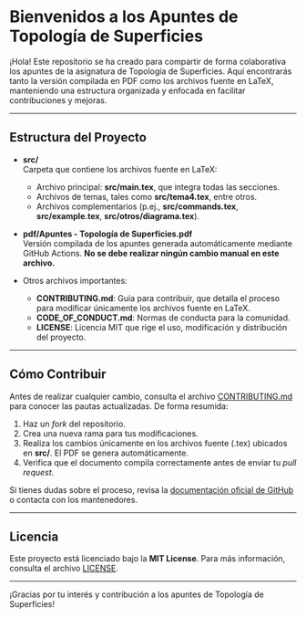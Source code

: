 # Bienvenidos a los Apuntes de Topología de Superficies

¡Hola! Este repositorio se ha creado para compartir de forma colaborativa los apuntes de la asignatura de Topología de Superficies. Aquí encontrarás tanto la versión compilada en PDF como los archivos fuente en LaTeX, manteniendo una estructura organizada y enfocada en facilitar contribuciones y mejoras.

---

## Estructura del Proyecto

- **src/**  
  Carpeta que contiene los archivos fuente en LaTeX:
  - Archivo principal: **src/main.tex**, que integra todas las secciones.
  - Archivos de temas, tales como **src/tema4.tex**, entre otros.
  - Archivos complementarios (p.ej., **src/commands.tex**, **src/example.tex**, **src/otros/diagrama.tex**).

- **pdf/Apuntes - Topología de Superficies.pdf**  
  Versión compilada de los apuntes generada automáticamente mediante GitHub Actions. **No se debe realizar ningún cambio manual en este archivo.**

- Otros archivos importantes:
  - **CONTRIBUTING.md**: Guía para contribuir, que detalla el proceso para modificar únicamente los archivos fuente en LaTeX.
  - **CODE_OF_CONDUCT.md**: Normas de conducta para la comunidad.
  - **LICENSE**: Licencia MIT que rige el uso, modificación y distribución del proyecto.

---

## Cómo Contribuir

Antes de realizar cualquier cambio, consulta el archivo [CONTRIBUTING.md](CONTRIBUTING.md) para conocer las pautas actualizadas. De forma resumida:

1. Haz un _fork_ del repositorio.
2. Crea una nueva rama para tus modificaciones.
3. Realiza los cambios únicamente en los archivos fuente (.tex) ubicados en **src/**. El PDF se genera automáticamente.
4. Verifica que el documento compila correctamente antes de enviar tu _pull request_.

Si tienes dudas sobre el proceso, revisa la [documentación oficial de GitHub](https://docs.github.com/) o contacta con los mantenedores.

---

## Licencia

Este proyecto está licenciado bajo la **MIT License**. Para más información, consulta el archivo [LICENSE](LICENSE).

---

¡Gracias por tu interés y contribución a los apuntes de Topología de Superficies!
